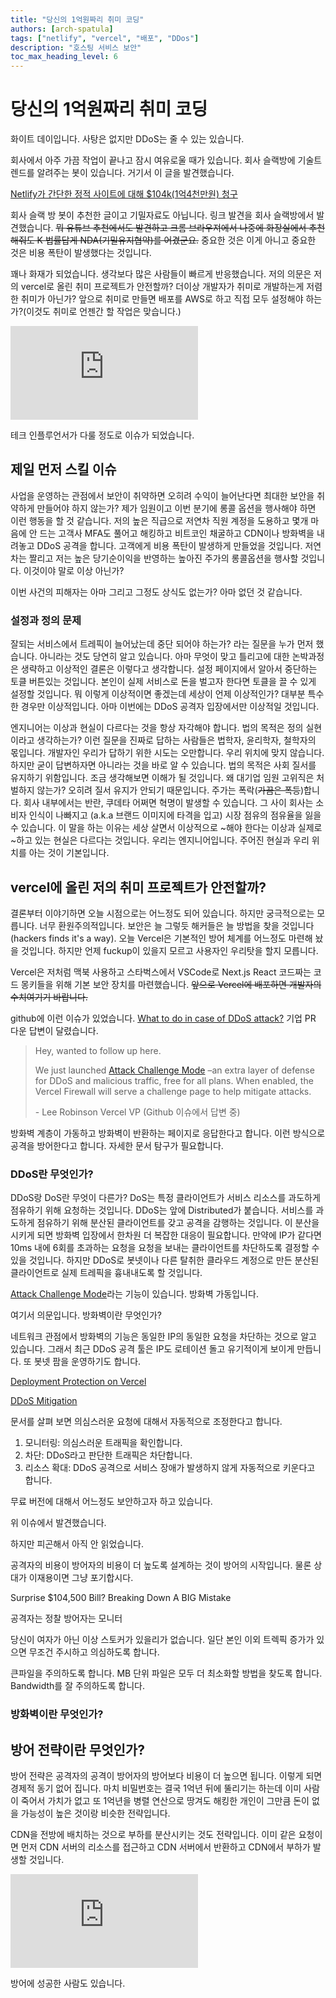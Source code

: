 ```yaml
---
title: "당신의 1억원짜리 취미 코딩"
authors: [arch-spatula]
tags: ["netlify", "vercel", "배포", "DDos"]
description: "호스팅 서비스 보안"
toc_max_heading_level: 6
---
```


# 당신의 1억원짜리 취미 코딩

화이트 데이입니다. 사탕은 없지만 DDoS는 줄 수 있는 있습니다.

<!-- 글쓰기 단계: invent -->

<!--truncate-->

회사에서 아주 가끔 작업이 끝나고 잠시 여유로울 때가 있습니다. 회사 슬랙방에 기술트렌드를 알려주는 봇이 있습니다. 거기서 이 글을 발견했습니다.

[Netlify가 간단한 정적 사이트에 대해 $104k(1억4천만원) 청구](https://news.hada.io/topic?id=13554)

회사 슬랙 방 봇이 추천한 글이고 기밀자료도 아닙니다. 링크 발견을 회사 슬랙방에서 발견했습니다. ~~뭐 유튜브 추천에서도 발견하고 크롬 브라우져에서 나중에 화장실에서 추천해줘도 K 법률답게 NDA(기밀유지협약)를 어겼군요.~~ 중요한 것은 이게 아니고 중요한 것은 비용 폭탄이 발생했다는 것입니다.

꽤나 화재가 되었습니다. 생각보다 많은 사람들이 빠르게 반응했습니다. 저의 의문은 저의 vercel로 올린 취미 프로젝트가 안전할까? 더이상 개발자가 취미로 개발하는게 저렴한 취미가 아닌가? 앞으로 취미로 만들면 배포를 AWS로 하고 직접 모두 설정해야 하는가?(이것도 취미로 언젠간 할 작업은 맞습니다.)

<iframe className="codepen" src="https://www.youtube.com/embed/NyCtO1bTWkY" title="당신도 DDoS 공격으로 나락에 갈 수 있다" frameBorder="0" allow="accelerometer; autoplay; clipboard-write; encrypted-media; gyroscope; picture-in-picture; web-share" allowFullScreen></iframe>

테크 인플루언서가 다룰 정도로 이슈가 되었습니다.

## 제일 먼저 스킬 이슈

사업을 운영하는 관점에서 보안이 취약하면 오히려 수익이 늘어난다면 최대한 보안을 취약하게 만들어야 하지 않는가? 제가 임원이고 이번 분기에 롱콜 옵션을 행사해야 하면 이런 행동을 할 것 같습니다. 저의 높은 직급으로 저연차 직원 계정을 도용하고 몇개 마음에 안 드는 고객사 MFA도 풀어고 해킹하고 비트코인 채굴하고 CDN이나 방화벽을 내려놓고 DDoS 공격을 합니다. 고객에게 비용 폭탄이 발생하게 만들었을 것입니다. 저연차는 짤리고 저는 높은 당기순이익을 반영하는 높아진 주가의 롱콜옵션을 행사할 것입니다. 이것이야 말로 이상 아닌가?

이번 사건의 피해자는 아마 그리고 그정도 상식도 없는가? 아마 없던 것 같습니다.

### 설정과 정의 문제

잘되는 서비스에서 트레픽이 늘어났는데 중단 되어야 하는가? 라는 질문을 누가 먼저 했습니다. 아니라는 것도 당연히 알고 있습니다. 아마 무엇이 맞고 틀리고에 대한 논박과정은 생략하고 이상적인 결론은 이렇다고 생각합니다. 설정 페이지에서 알아서 중단하는 토클 버튼있는 것입니다. 본인이 실제 서비스로 돈을 벌고자 한다면 토클을 끌 수 있게 설정할 것입니다. 뭐 이렇게 이상적이면 좋겠는데 세상이 언제 이상적인가? 대부분 특수한 경우만 이상적입니다. 아마 이번에는 DDoS 공격자 입장에서만 이상적일 것입니다.

엔지니어는 이상과 현실이 다르다는 것을 항상 자각해야 합니다. 법의 목적은 정의 실현이라고 생각하는가? 이런 질문을 진짜로 답하는 사람들은 법학자, 윤리학자, 철학자의 몫입니다. 개발자인 우리가 답하기 위한 시도는 오만합니다. 우리 위치에 맞지 않습니다. 하지만 굳이 답변하자면 아니라는 것을 바로 알 수 있습니다. 법의 목적은 사회 질서를 유지하기 위함입니다. 조금 생각해보면 이해가 될 것입니다. 왜 대기업 임원 고위직은 처벌하지 않는가? 오히려 질서 유지가 안되기 때문입니다. 주가는 폭락(~~가끔은 폭등~~)합니다. 회사 내부에서는 반란, 쿠데타 어쩌면 혁명이 발생할 수 있습니다. 그 사이 회사는 소비자 인식이 나빠지고 (a.k.a 브랜드 이미지에 타격을 입고) 시장 점유의 점유율을 잃을 수 있습니다. 이 말을 하는 이유는 세상 살면서 이상적으로 ~해야 한다는 이상과 실제로 ~하고 있는 현실은 다르다는 것입니다. 우리는 엔지니어입니다. 주어진 현실과 우리 위치를 아는 것이 기본입니다.

## vercel에 올린 저의 취미 프로젝트가 안전할까?

결론부터 이야기하면 오늘 시점으로는 어느정도 되어 있습니다. 하지만 궁극적으로는 모릅니다. 너무 환원주의적입니다. 보안은 늘 그렇듯 해커들은 늘 방법을 찾을 것입니다(hackers finds it's a way). 오늘 Vercel은 기본적인 방어 체계를 어느정도 마련해 놨을 것입니다. 하지만 언제 fuckup이 있을지 모르고 사용자인 우리탓을 할지 모릅니다.

Vercel은 저처럼 맥북 사용하고 스타벅스에서 VSCode로 Next.js React 코드짜는 코드 몽키들을 위해 기본 보안 장치를 마련했습니다. ~~앞으로 Vercel에 배포하면 개발자의 수치여기기 바랍니다.~~

github에 이런 이슈가 있었습니다. [What to do in case of DDoS attack?](https://github.com/vercel/next.js/discussions/41485) 기업 PR 다운 답변이 달렸습니다.

> Hey, wanted to follow up here.
>
> We just launched [Attack Challenge Mode](https://vercel.com/docs/security/attack-challenge-mode) –an extra layer of defense for DDoS and malicious traffic, free for all plans. When enabled, the Vercel Firewall will serve a challenge page to help mitigate attacks.
>
> \- Lee Robinson Vercel VP (Github 이슈에서 답변 중)

방화벽 계층이 가동하고 방화벽이 반환하는 페이지로 응답한다고 합니다. 이런 방식으로 공격을 방어한다고 합니다. 자세한 문서 탐구가 필요합니다.

### DDoS란 무엇인가?

DDoS랑 DoS란 무엇이 다른가? DoS는 특정 클라이언트가 서비스 리소스를 과도하게 점유하기 위해 요청하는 것입니다. DDoS는 앞에 Distributed가 붙습니다. 서비스를 과도하게 점유하기 위해 분산된 클라이언트를 갖고 공격을 감행하는 것입니다. 이 분산을 시키게 되면 방화벽 입장에서 한차원 더 복잡한 대응이 필요합니다. 만약에 IP가 같다면 10ms 내에 6회를 초과하는 요청을 요청을 보내는 클라이언트를 차단하도록 결정할 수 있을 것입니다. 하지만 DDoS로 봇넷이나 다른 탈취한 클라우드 계정으로 만든 분산된 클라이언트로 실제 트레픽을 흉내내도록 할 것입니다.

[Attack Challenge Mode](https://vercel.com/docs/security/attack-challenge-mode)라는 기능이 있습니다. 방화벽 가동입니다.

여기서 의문입니다. 방화벽이란 무엇인가?

네트워크 관점에서 방화벽의 기능은 동일한 IP의 동일한 요청을 차단하는 것으로 알고 있습니다. 그래서 최근 DDoS 공격 툴은 IP도 로테이션 돌고 유기적이게 보이게 만듭니다. 또 봇넷 팜을 운영하기도 합니다.

[Deployment Protection on Vercel](https://vercel.com/docs/security/deployment-protection)

[DDoS Mitigation](https://vercel.com/docs/security/ddos-mitigation)

문서를 살펴 보면 의심스러운 요청에 대해서 자동적으로 조정한다고 합니다.

1. 모니터링: 의심스러운 트래픽을 확인합니다.
2. 차단: DDoS라고 판단한 트래픽은 차단합니다.
3. 리소스 확대: DDoS 공격으로 서비스 장애가 발생하지 않게 자동적으로 키운다고 합니다.

무료 버전에 대해서 어느정도 보안하고자 하고 있습니다.

위 이슈에서 발견했습니다.

하지만 피곤해서 아직 안 읽었습니다.

공격자의 비용이 방어자의 비용이 더 높도록 설계하는 것이 방어의 시작입니다. 물론 상대가 이재용이면 그냥 포기합시다.

Surprise $104,500 Bill? Breaking Down A BIG Mistake

공격자는 정찰 방어자는 모니터

당신이 여자가 아닌 이상 스토커가 있을리가 없습니다. 일단 본인 이외 트렉픽 증가가 있으면 무조건 주시하고 의심하도록 합니다.

큰파일을 주의하도록 합니다. MB 단위 파일은 모두 더 최소화할 방법을 찾도록 합니다. Bandwidth를 잘 주의하도록 합니다.

### 방화벽이란 무엇인가?

## 방어 전략이란 무엇인가?

방어 전략은 공격자의 공격이 방어자의 방어보다 비용이 더 높으면 됩니다. 이렇게 되면 경제적 동기 없어 집니다. 마치 비밀번호는 결국 1억년 뒤에 뚤리기는 하는데 이미 사람이 죽어서 가치가 없고 또 1억년을 병렬 연산으로 땅겨도 해킹한 개인이 그만큼 돈이 없을 가능성이 높은 것이랑 비슷한 전략입니다.

CDN을 전방에 배치하는 것으로 부하를 분산시키는 것도 전략입니다. 이미 같은 요청이면 먼저 CDN 서버의 리소스를 접근하고 CDN 서버에서 반환하고 CDN에서 부하가 발생할 것입니다.

<iframe className="codepen" src="https://www.youtube.com/embed/U3fycWWA1tg" title="Two Weeks Of DDOS Attacks - Did We Survive?" frameBorder="0" allow="accelerometer; autoplay; clipboard-write; encrypted-media; gyroscope; picture-in-picture; web-share" allowFullScreen></iframe>

방어에 성공한 사람도 있습니다.


